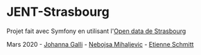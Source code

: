 # JENT-Strasbourg
Projet fait avec Symfony en utilisant l'[Open data de Strasbourg](https://data.strasbourg.eu/pages/accueil/)

Mars 2020 - [Johanna Galli](https://github.com/johanna-Galli) - [Nebojsa Mihaljevic](https://github.com/micneli) - [Etienne Schmitt](https://github.com/Etienne-Schmitt)
